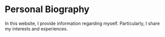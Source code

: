 # Personal Biography

In this website, I provide information regarding myself. Particularly, I share my interests and experiences.

